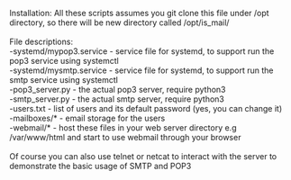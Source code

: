 Installation:
All these scripts assumes you git clone this file under /opt directory, so there will be new directory called /opt/is_mail/<br>
<br>
File descriptions:<br>
-systemd/mypop3.service - service file for systemd, to support run the pop3 service using systemctl<br>
-systemd/mysmtp.service - service file for systemd, to support run the smtp service using systemctl<br>
-pop3_server.py - the actual pop3 server, require python3<br>
-smtp_server.py - the actual smtp server, require python3<br>
-users.txt - list of users and its default password (yes, you can change it)<br>
-mailboxes/* - email storage for the users<br>
-webmail/* - host these files in your web server directory e.g /var/www/html and start to use webmail through your browser<br>
<br>
Of course you can also use telnet or netcat to interact with the server to demonstrate the basic usage of SMTP and POP3
